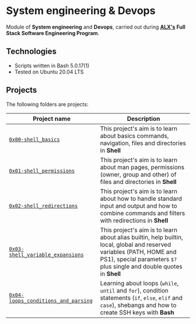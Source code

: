 # System engineering & Devops

Module of **System engineering** and **Devops**, carried out during **[ALX's](https://www.alxafrica.com/) Full Stack Software Engineering Program**.

## Technologies
* Scripts written in Bash 5.0.17(1)
* Tested on Ubuntu 20.04 LTS

## Projects
The following folders are projects:

| Project name | Description |
| ------------ | ----------- |
| [`0x00-shell_basics`](https://github.com/rmutegeki/alx-system_engineering-devops/tree/master/0x00-shell_basics) | This project's aim is to learn about basics commands, navigation, files and directories in **Shell** |
| [`0x01-shell_permissions`](https://github.com/rmutegeki/alx-system_engineering-devops/tree/master/0x01-shell_permissions) | This project's aim is to learn about man pages, permissions (owner, group and other) of files and directories in **Shell** |
| [`0x02-shell_redirections`](https://github.com/rmutegeki/alx-system_engineering-devops/tree/master/0x02-shell_redirections) | This project's aim is to learn about how to handle standard input and output and how to combine commands and filters with redirections in **Shell** |
| [`0x03-shell_variable_expansions`](https://github.com/rmutegeki/alx-system_engineering-devops/tree/master/0x03-shell_variables_expansions) | This project's aim is to learn about alias builtin, help builtin, local, global and reserved variables (PATH, HOME and PS1), special parameters `$?` plus single and double quotes in **Shell** |
| [`0x04-loops_conditions_and_parsing`](https://github.com/rmutegeki/alx-system_engineering-devops/tree/master/0x04-loops_conditions_and_parsing)               | Learning about loops (`while`, `until` and `for`), condition statements (`if`, `else`, `elif` and `case`), shebangs and how to create SSH keys with **Bash**                    |
